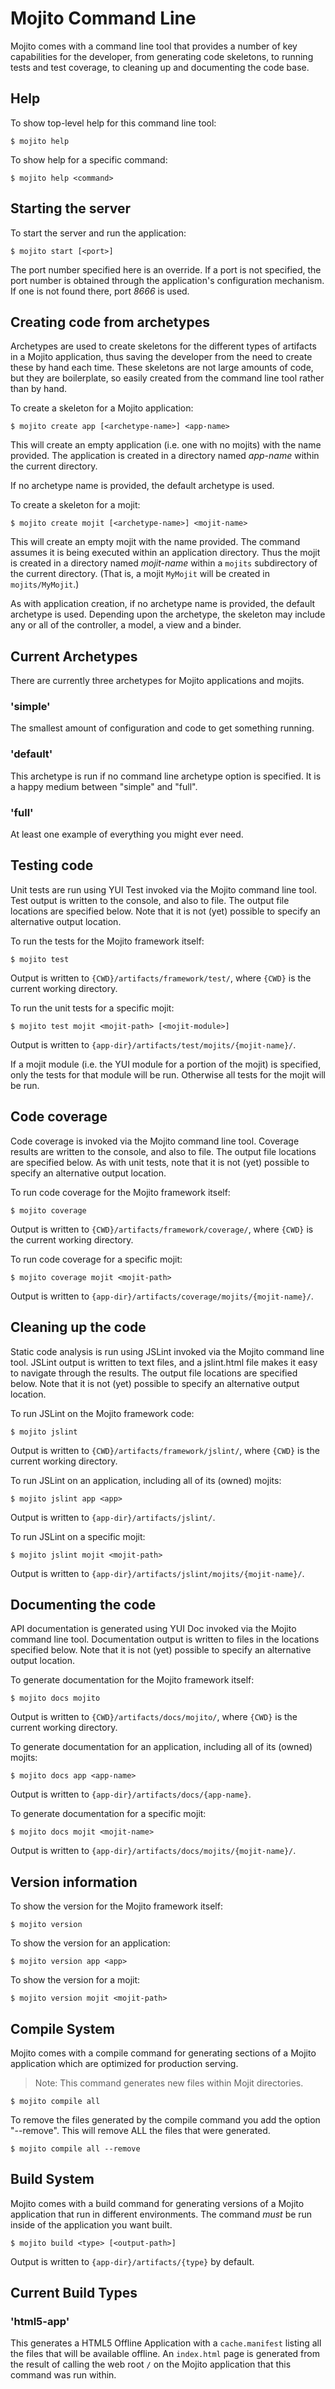 # Mojito Command Line

Mojito comes with a command line tool that provides a number of key capabilities for the developer, from generating code skeletons, to running tests and test coverage, to cleaning up and documenting the code base.


## Help

To show top-level help for this command line tool:

    $ mojito help

To show help for a specific command:

    $ mojito help <command>


## Starting the server

To start the server and run the application:

    $ mojito start [<port>]

The port number specified here is an override.
If a port is not specified, the port number is obtained through the application's configuration mechanism.
If one is not found there, port _8666_ is used.


## Creating code from archetypes

Archetypes are used to create skeletons for the different types of artifacts in a Mojito application, thus saving the developer from the need to create these by hand each time.
These skeletons are not large amounts of code, but they are boilerplate, so easily created from the command line tool rather than by hand.

To create a skeleton for a Mojito application:

    $ mojito create app [<archetype-name>] <app-name>

This will create an empty application (i.e. one with no mojits) with the name provided.
The application is created in a directory named _app-name_ within the current directory.

If no archetype name is provided, the default archetype is used.

To create a skeleton for a mojit:

    $ mojito create mojit [<archetype-name>] <mojit-name>

This will create an empty mojit with the name provided.
The command assumes it is being executed within an application directory.
Thus the mojit is created in a directory named _mojit-name_ within a `mojits` subdirectory of the current directory.
(That is, a mojit `MyMojit` will be created in `mojits/MyMojit`.)

As with application creation, if no archetype name is provided, the default archetype is used.
Depending upon the archetype, the skeleton may include any or all of the controller, a model, a view and a binder.


## Current Archetypes

There are currently three archetypes for Mojito applications and mojits.

### 'simple'

The smallest amount of configuration and code to get something running.

### 'default'

This archetype is run if no command line archetype option is specified.
It is a happy medium between "simple" and "full".

### 'full'

At least one example of everything you might ever need.


## Testing code

Unit tests are run using YUI Test invoked via the Mojito command line tool.
Test output is written to the console, and also to file.
The output file locations are specified below.
Note that it is not (yet) possible to specify an alternative output location.

To run the tests for the Mojito framework itself:

    $ mojito test

Output is written to `{CWD}/artifacts/framework/test/`, where `{CWD}` is the current working directory.

To run the unit tests for a specific mojit:

    $ mojito test mojit <mojit-path> [<mojit-module>]

Output is written to `{app-dir}/artifacts/test/mojits/{mojit-name}/`.

If a mojit module (i.e. the YUI module for a portion of the mojit) is specified, only the tests for that module will be run.
Otherwise all tests for the mojit will be run.


## Code coverage

Code coverage is invoked via the Mojito command line tool.
Coverage results are written to the console, and also to file.
The output file locations are specified below.
As with unit tests, note that it is not (yet) possible to specify an alternative output location.

To run code coverage for the Mojito framework itself:

    $ mojito coverage

Output is written to `{CWD}/artifacts/framework/coverage/`, where `{CWD}` is the current working directory.

To run code coverage for a specific mojit:

    $ mojito coverage mojit <mojit-path>

Output is written to `{app-dir}/artifacts/coverage/mojits/{mojit-name}/`.


## Cleaning up the code

Static code analysis is run using JSLint invoked via the Mojito command line tool.
JSLint output is written to text files, and a jslint.html file makes it easy to navigate through the results.
The output file locations are specified below.
Note that it is not (yet) possible to specify an alternative output location.

To run JSLint on the Mojito framework code:

    $ mojito jslint

Output is written to `{CWD}/artifacts/framework/jslint/`, where `{CWD}` is the current working directory.

To run JSLint on an application, including all of its (owned) mojits:

    $ mojito jslint app <app>

Output is written to `{app-dir}/artifacts/jslint/`.

To run JSLint on a specific mojit:

    $ mojito jslint mojit <mojit-path>

Output is written to `{app-dir}/artifacts/jslint/mojits/{mojit-name}/`.


## Documenting the code

API documentation is generated using YUI Doc invoked via the Mojito command line tool.
Documentation output is written to files in the locations specified below.
Note that it is not (yet) possible to specify an alternative output location.

To generate documentation for the Mojito framework itself:

    $ mojito docs mojito

Output is written to `{CWD}/artifacts/docs/mojito/`, where `{CWD}` is the current working directory.

To generate documentation for an application, including all of its (owned) mojits:

    $ mojito docs app <app-name>

Output is written to `{app-dir}/artifacts/docs/{app-name}`.

To generate documentation for a specific mojit:

    $ mojito docs mojit <mojit-name>

Output is written to `{app-dir}/artifacts/docs/mojits/{mojit-name}/`.


## Version information

To show the version for the Mojito framework itself:

    $ mojito version

To show the version for an application:

    $ mojito version app <app>

To show the version for a mojit:

    $ mojito version mojit <mojit-path>


## Compile System

Mojito comes with a compile command for generating sections of a Mojito application which are optimized for production serving.

> Note: This command generates new files within Mojit directories.

    $ mojito compile all

To remove the files generated by the compile command you add the option "--remove". This will remove ALL the files that were generated.

    $ mojito compile all --remove

## Build System

Mojito comes with a build command for generating versions of a Mojito application that run in different environments.
The command _must_ be run inside of the application you want built.

    $ mojito build <type> [<output-path>]

Output is written to `{app-dir}/artifacts/{type}` by default.


## Current Build Types

### 'html5-app'

This generates a HTML5 Offline Application with a `cache.manifest` listing all the files that will be available offline.
An `index.html` page is generated from the result of calling the web root `/` on the Mojito application that this command was run within.


